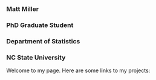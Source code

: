 ### Matt Miller
### PhD Graduate Student
### Department of Statistics
### NC State University

Welcome to my page. Here are some links to my projects:

